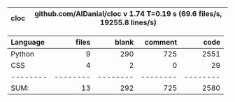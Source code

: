 cloc|github.com/AlDanial/cloc v 1.74  T=0.19 s (69.6 files/s, 19255.8 lines/s)
--- | ---

Language|files|blank|comment|code
:-------|-------:|-------:|-------:|-------:
Python|9|290|725|2551
CSS|4|2|0|29
--------|--------|--------|--------|--------
SUM:|13|292|725|2580
